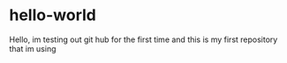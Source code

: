 # hello-world

Hello, im testing out git hub for the first time and this is my first repository that im using

